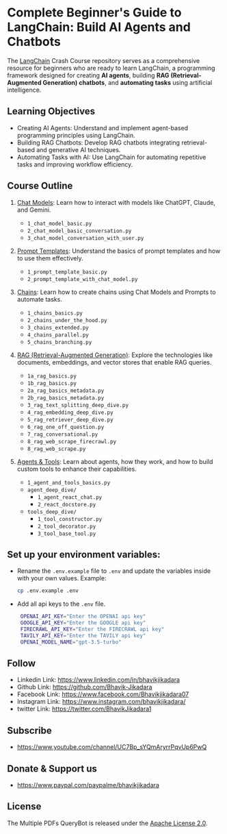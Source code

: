 # Complete Beginner's Guide to LangChain: Build AI Agents and Chatbots

The [LangChain](https://www.langchain.com/) Crash Course repository serves as a comprehensive resource for beginners who are ready to learn LangChain, a programming framework designed for creating **AI agents**, building **RAG (Retrieval-Augmented Generation) chatbots**, and **automating tasks** using artificial intelligence.

## Learning Objectives

* Creating AI Agents: Understand and implement agent-based programming principles using LangChain.
* Building RAG Chatbots: Develop RAG chatbots integrating retrieval-based and generative AI techniques.
* Automating Tasks with AI: Use LangChain for automating repetitive tasks and improving workflow efficiency.

## Course Outline

1. [Chat Models](1_chat_models): Learn how to interact with models like ChatGPT, Claude, and Gemini.
    * `1_chat_model_basic.py`
    * `2_chat_model_basic_conversation.py`
    * `3_chat_model_conversation_with_user.py`
2. [Prompt Templates](2_prompt_templates): Understand the basics of prompt templates and how to use them effectively.
    * `1_prompt_template_basic.py`
    * `2_prompt_template_with_chat_model.py`

3. [Chains](3_chains): Learn how to create chains using Chat Models and Prompts to automate tasks.
    * `1_chains_basics.py`
    * `2_chains_under_the_hood.py`
    * `3_chains_extended.py`
    * `4_chains_parallel.py`
    * `5_chains_branching.py`

4. [RAG (Retrieval-Augmented Generation)](4_rag): Explore the technologies like documents, embeddings, and vector stores that enable RAG queries.
    * `1a_rag_basics.py`
    * `1b_rag_basics.py`
    * `2a_rag_basics_metadata.py`
    * `2b_rag_basics_metadata.py`
    * `3_rag_text_splitting_deep_dive.py`
    * `4_rag_embedding_deep_dive.py`
    * `5_rag_retriever_deep_dive.py`
    * `6_rag_one_off_question.py`
    * `7_rag_conversational.py`
    * `8_rag_web_scrape_firecrawl.py`
    * `8_rag_web_scrape.py`

5. [Agents & Tools](5_agents_tools): Learn about agents, how they work, and how to build custom tools to enhance their capabilities.
    * `1_agent_and_tools_basics.py`
    * `agent_deep_dive/`
        * `1_agent_react_chat.py`
        * `2_react_docstore.py`
    * `tools_deep_dive/`
        * `1_tool_constructor.py`
        * `2_tool_decorator.py`
        * `3_tool_base_tool.py`

## Set up your environment variables:

* Rename the `.env.example` file to `.env` and update the variables inside with your own values. Example:

   ```bash
   cp .env.example .env
   ```  

* Add all api keys to the `.env` file.

   ```bash
    OPENAI_API_KEY="Enter the OPENAI api key"
    GOOGLE_API_KEY="Enter the GOOGLE api key"
    FIRECRAWL_API_KEY="Enter the FIRECRAWL api key"
    TAVILY_API_KEY="Enter the TAVILY api key"
    OPENAI_MODEL_NAME="gpt-3.5-turbo"
   ```

## Follow

* Linkedin Link: <https://www.linkedin.com/in/bhavikjikadara>
* Github Link: <https://github.com/Bhavik-Jikadara>
* Facebook Link: <https://www.facebook.com/Bhavikjikadara07>
* Instagram Link: <https://www.instagram.com/bhavikjikadara/>
* twitter Link: <https://twitter.com/BhavikJikadara1>

## Subscribe

* <https://www.youtube.com/channel/UC7Bp_sYQmAryrrPqvUp6PwQ>

## Donate & Support us

* <https://www.paypal.com/paypalme/bhavikjikadara>

## License

The Multiple PDFs QueryBot is released under the [Apache License 2.0](https://github.com/Bhavik-Jikadara/langchain-course/blob/main/LICENSE).
